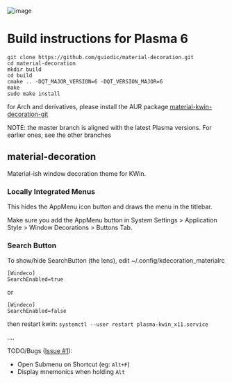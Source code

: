 ![image](data/preview.png)

# Build instructions for Plasma 6

```
git clone https://github.com/guiodic/material-decoration.git
cd material-decoration
mkdir build
cd build
cmake .. -DQT_MAJOR_VERSION=6 -DQT_VERSION_MAJOR=6
make
sudo make install
```
for Arch and derivatives, please install the AUR package 
[material-kwin-decoration-git](https://aur.archlinux.org/packages/material-kwin-decoration-git)

NOTE: the master branch is aligned with the latest Plasma versions. For earlier
ones, see the other branches

## material-decoration

Material-ish window decoration theme for KWin.

### Locally Integrated Menus

This hides the AppMenu icon button and draws the menu in the titlebar.

Make sure you add the AppMenu button in System Settings > Application Style >
Window Decorations > Buttons Tab.

### Search Button

To show/hide SearchButton (the lens), edit ~/.config/kdecoration_materialrc

```
[Windeco]
SearchEnabled=true
```
or

```
[Windeco]
SearchEnabled=false
```
then restart kwin: `systemctl --user restart plasma-kwin_x11.service`

....

TODO/Bugs ([Issue #1](https://github.com/Zren/material-decoration/issues/1)):

* Open Submenu on Shortcut (eg: `Alt+F`)
* Display mnemonics when holding `Alt`
